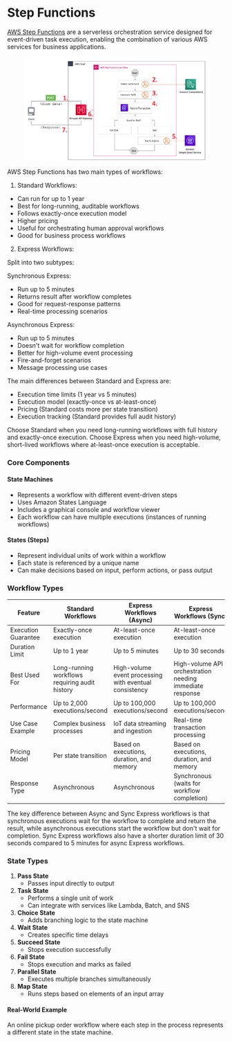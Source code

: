# Step Functions

[AWS Step Functions](https://aws.amazon.com/step-functions/) are a serverless orchestration service designed for event-driven task execution, enabling the combination of various AWS services for business applications.

<figure><img src="../../.gitbook/assets/image (31).png" alt=""><figcaption></figcaption></figure>

AWS Step Functions has two main types of workflows:

1. Standard Workflows:

* Can run for up to 1 year
* Best for long-running, auditable workflows
* Follows exactly-once execution model
* Higher pricing
* Useful for orchestrating human approval workflows
* Good for business process workflows

2. Express Workflows:

Split into two subtypes:

Synchronous Express:

* Run up to 5 minutes
* Returns result after workflow completes
* Good for request-response patterns
* Real-time processing scenarios

Asynchronous Express:

* Run up to 5 minutes
* Doesn't wait for workflow completion
* Better for high-volume event processing
* Fire-and-forget scenarios
* Message processing use cases

The main differences between Standard and Express are:

* Execution time limits (1 year vs 5 minutes)
* Execution model (exactly-once vs at-least-once)
* Pricing (Standard costs more per state transition)
* Execution tracking (Standard provides full audit history)

Choose Standard when you need long-running workflows with full history and exactly-once execution. Choose Express when you need high-volume, short-lived workflows where at-least-once execution is acceptable.

### Core Components

#### State Machines

* Represents a workflow with different event-driven steps
* Uses Amazon States Language
* Includes a graphical console and workflow viewer
* Each workflow can have multiple executions (instances of running workflows)

#### States (Steps)

* Represent individual units of work within a workflow
* Each state is referenced by a unique name
* Can make decisions based on input, perform actions, or pass output

### Workflow Types





| **Feature**         | **Standard Workflows**                         | **Express Workflows (Async)**                          | **Express Workflows (Sync)**                             |
| ------------------- | ---------------------------------------------- | ------------------------------------------------------ | -------------------------------------------------------- |
| Execution Guarantee | Exactly-once execution                         | At-least-once execution                                | At-least-once execution                                  |
| Duration Limit      | Up to 1 year                                   | Up to 5 minutes                                        | Up to 30 seconds                                         |
| Best Used For       | Long-running workflows requiring audit history | High-volume event processing with eventual consistency | High-volume API orchestration needing immediate response |
| Performance         | Up to 2,000 executions/second                  | Up to 100,000 executions/second                        | Up to 100,000 executions/second                          |
| Use Case Example    | Complex business processes                     | IoT data streaming and ingestion                       | Real-time transaction processing                         |
| Pricing Model       | Per state transition                           | Based on executions, duration, and memory              | Based on executions, duration, and memory                |
| Response Type       | Asynchronous                                   | Asynchronous                                           | Synchronous (waits for workflow completion)              |

The key difference between Async and Sync Express workflows is that synchronous executions wait for the workflow to complete and return the result, while asynchronous executions start the workflow but don't wait for completion. Sync Express workflows also have a shorter duration limit of 30 seconds compared to 5 minutes for async Express workflows.

### State Types

1. **Pass State**
   * Passes input directly to output
2. **Task State**
   * Performs a single unit of work
   * Can integrate with services like Lambda, Batch, and SNS
3. **Choice State**
   * Adds branching logic to the state machine
4. **Wait State**
   * Creates specific time delays
5. **Succeed State**
   * Stops execution successfully
6. **Fail State**
   * Stops execution and marks as failed
7. **Parallel State**
   * Executes multiple branches simultaneously
8. **Map State**
   * Runs steps based on elements of an input array

#### Real-World Example

An online pickup order workflow where each step in the process represents a different state in the state machine.
